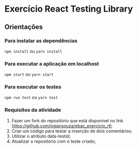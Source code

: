 # Exercício React Testing Library

## Orientações
### Para instalar as dependências
`npm install` ou `yarn install`

### Para executar a aplicação em localhost
`npm start` ou `yarn start`

### Para executar os testes
`npm run test` ou `yarn test`

### Requisitos da atividade
1) Fazer um fork do repositório que está disponível no link https://github.com/ogiansouza/ebac_exercicio_rtl;
2) Criar um código para testar a inserção de dois comentários;
3) Utilizar o atributo data-testid;
4) Atualizar o repositório com o teste criado;
